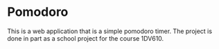# Pomodoro

This is a web application that is a simple pomodoro timer. The project is done in part as a school project for the course 1DV610.
